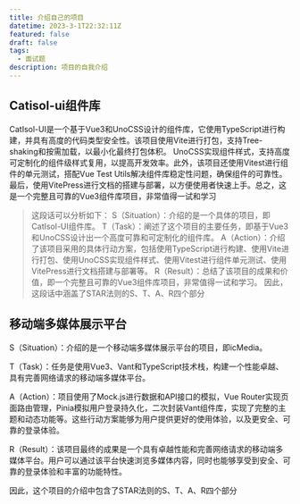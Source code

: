```yaml
---
title: 介绍自己的项目
datetime: 2023-3-1T22:32:11Z
featured: false
draft: false
tags:
  - 面试题
description: 项目的自我介绍
---
```


## Catisol-ui组件库

CatIsol-UI是一个基于Vue3和UnoCSS设计的组件库，它使用TypeScript进行构建，并具有高度的代码类型安全性。该项目使用Vite进行打包，支持Tree-shaking和按需加载，以最小化最终打包体积。 UnoCSS实现组件样式，支持高度可定制化的组件级样式复用，以提高开发效率。此外，该项目还使用Vitest进行组件的单元测试，搭配Vue Test Utils解决组件库稳定性问题，确保组件的可靠性。最后，使用VitePress进行文档的搭建与部署，以方便使用者快速上手。总之，这是一个完整且可靠的Vue3组件库项目，非常值得一试和学习

>这段话可以分析如下：
>S（Situation）：介绍的是一个具体的项目，即CatIsol-UI组件库。
>T（Task）：阐述了这个项目的主要任务，即基于Vue3和UnoCSS设计出一个高度可靠和可定制化的组件库。
>A（Action）：介绍了该项目采用的具体行动方案，包括使用TypeScript进行构建、使用Vite进行打包、使用UnoCSS实现组件样式、使用Vitest进行组件单元测试、使用VitePress进行文档搭建与部署等。
>R（Result）：总结了该项目的成果和价值，即一个完整且可靠的Vue3组件库项目，非常值得一试和学习。
>因此，这段话中涵盖了STAR法则的S、T、A、R四个部分

## 移动端多媒体展示平台

S（Situation）：介绍的是一个移动端多媒体展示平台的项目，即icMedia。

T（Task）：任务是使用Vue3、Vant和TypeScript技术栈，构建一个性能卓越、具有完善网络请求的移动端多媒体平台。

A（Action）：项目使用了Mock.js进行数据和API接口的模拟，Vue Router实现页面路由管理，Pinia模拟用户登录持久化，二次封装Vant组件库，实现了完整的主题和动态功能等。这些行动方案能够为用户提供更好的使用体验，以及更安全、可靠的登录体验。

R（Result）：该项目最终的成果是一个具有卓越性能和完善网络请求的移动端多媒体平台。用户可以通过该平台快速浏览多媒体内容，同时也能够享受到安全、可靠的登录体验和丰富的功能特性。

因此，这个项目的介绍中包含了STAR法则的S、T、A、R四个部分